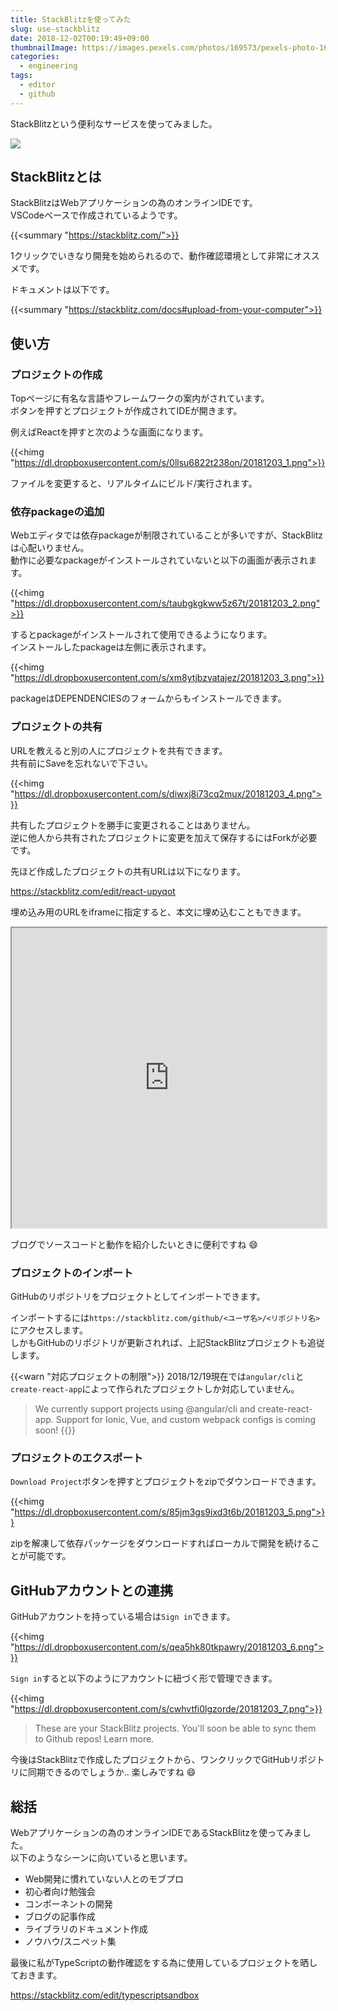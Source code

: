 ```yaml
---
title: StackBlitzを使ってみた
slug: use-stackblitz
date: 2018-12-02T00:19:49+09:00
thumbnailImage: https://images.pexels.com/photos/169573/pexels-photo-169573.jpeg?auto=compress&cs=tinysrgb&dpr=2
categories:
  - engineering
tags:
  - editor
  - github
---
```


StackBlitzという便利なサービスを使ってみました。

<!--more-->

<img src="https://images.pexels.com/photos/169573/pexels-photo-169573.jpeg?auto=compress&cs=tinysrgb&dpr=2"/>

<!--toc-->


StackBlitzとは
--------------

StackBlitzはWebアプリケーションの為のオンラインIDEです。  
VSCodeベースで作成されているようです。

{{<summary "https://stackblitz.com/">}}

1クリックでいきなり開発を始められるので、動作確認環境として非常にオススメです。

ドキュメントは以下です。

{{<summary "https://stackblitz.com/docs#upload-from-your-computer">}}


使い方
-----

### プロジェクトの作成

Topページに有名な言語やフレームワークの案内がされています。  
ボタンを押すとプロジェクトが作成されてIDEが開きます。

例えばReactを押すと次のような画面になります。

{{<himg "https://dl.dropboxusercontent.com/s/0llsu6822t238on/20181203_1.png">}}

ファイルを変更すると、リアルタイムにビルド/実行されます。


### 依存packageの追加

Webエディタでは依存packageが制限されていることが多いですが、StackBlitzは心配いりません。  
動作に必要なpackageがインストールされていないと以下の画面が表示されます。

{{<himg "https://dl.dropboxusercontent.com/s/taubgkgkww5z67t/20181203_2.png">}}

するとpackageがインストールされて使用できるようになります。  
インストールしたpackageは左側に表示されます。

{{<himg "https://dl.dropboxusercontent.com/s/xm8ytjbzvatajez/20181203_3.png">}}

packageはDEPENDENCIESのフォームからもインストールできます。


### プロジェクトの共有

URLを教えると別の人にプロジェクトを共有できます。  
共有前にSaveを忘れないで下さい。

{{<himg "https://dl.dropboxusercontent.com/s/diwxj8i73cq2mux/20181203_4.png">}}

共有したプロジェクトを勝手に変更されることはありません。  
逆に他人から共有されたプロジェクトに変更を加えて保存するにはForkが必要です。

先ほど作成したプロジェクトの共有URLは以下になります。

https://stackblitz.com/edit/react-upyqot

埋め込み用のURLをiframeに指定すると、本文に埋め込むこともできます。

<iframe src="https://stackblitz.com/edit/vue-file-load?embed=1&file=index.js" width="100%" height=480></iframe>

ブログでソースコードと動作を紹介したいときに便利ですね :smile:


### プロジェクトのインポート

GitHubのリポジトリをプロジェクトとしてインポートできます。

インポートするには`https://stackblitz.com/github/<ユーザ名>/<リポジトリ名>`にアクセスします。  
しかもGitHubのリポジトリが更新されれば、上記StackBlitzプロジェクトも追従します。

{{<warn "対応プロジェクトの制限">}}
2018/12/19現在では`angular/cli`と`create-react-app`によって作られたプロジェクトしか対応していません。

> We currently support projects using @angular/cli and create-react-app. Support for Ionic, Vue, and custom webpack configs is coming soon!
{{</warn>}}


### プロジェクトのエクスポート

`Download Project`ボタンを押すとプロジェクトをzipでダウンロードできます。

{{<himg "https://dl.dropboxusercontent.com/s/85jm3gs9ixd3t6b/20181203_5.png">}}

zipを解凍して依存パッケージをダウンロードすればローカルで開発を続けることが可能です。



GitHubアカウントとの連携
------------------------

GitHubアカウントを持っている場合は`Sign in`できます。

{{<himg "https://dl.dropboxusercontent.com/s/qea5hk80tkpawry/20181203_6.png">}}

`Sign in`すると以下のようにアカウントに紐づく形で管理できます。

{{<himg "https://dl.dropboxusercontent.com/s/cwhvtfi0lgzorde/20181203_7.png">}}

> These are your StackBlitz projects. You'll soon be able to sync them to Github repos! Learn more.

今後はStackBlitzで作成したプロジェクトから、ワンクリックでGitHubリポジトリに同期できるのでしょうか.. 楽しみですね :smile:


総括
----

Webアプリケーションの為のオンラインIDEであるStackBlitzを使ってみました。  
以下のようなシーンに向いていると思います。

* Web開発に慣れていない人とのモブプロ
* 初心者向け勉強会
* コンポーネントの開発
* ブログの記事作成
* ライブラリのドキュメント作成
* ノウハウ/スニペット集

最後に私がTypeScriptの動作確認をする為に使用しているプロジェクトを晒しておきます。

https://stackblitz.com/edit/typescriptsandbox

